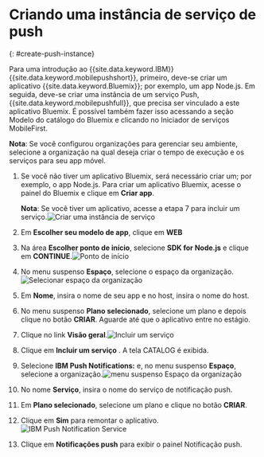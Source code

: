 # Criando uma instância de serviço de push
{: #create-push-instance}

Para uma introdução ao {{site.data.keyword.IBM}} {{site.data.keyword.mobilepushshort}}, primeiro, deve-se criar um aplicativo {{site.data.keyword.Bluemix}}; por exemplo, um app Node.js. Em seguida, deve-se criar uma instância de um serviço Push, {{site.data.keyword.mobilepushfull}}, que precisa ser vinculado a este aplicativo Bluemix. É possível também fazer isso acessando a seção Modelo do catálogo do Bluemix e clicando no Iniciador de serviços MobileFirst.

**Nota**: Se você configurou organizações para gerenciar seu ambiente, selecione a organização na qual deseja criar o tempo de execução e os serviços para seu app móvel.


1. Se você não tiver um aplicativo Bluemix, será necessário criar um; por exemplo, o app Node.js. Para criar um aplicativo Bluemix, acesse o painel do Bluemix e clique em **Criar app**.

	**Nota**: Se você tiver um aplicativo, acesse a etapa 7 para incluir um serviço.![Criar uma instância de serviço](images/create_service_instance1.jpg "Criar uma instância de serviço")

1. Em **Escolher seu modelo de app**, clique em **WEB**

3. Na área **Escolher ponto de início**, selecione **SDK for Node.js** e clique em **CONTINUE**.![Ponto de início](images/create_service_nodejs2.jpg)

4. No menu suspenso **Espaço**, selecione o espaço da organização.![Selecionar espaço da organização](images/create_a_service3.jpg)
1. Em **Nome**, insira o nome de seu app e no host, insira o nome do host.

1. No menu suspenso **Plano selecionado**, selecione um plano e depois clique no botão **CRIAR**. Aguarde até que o aplicativo entre no estágio.

1. Clique no link **Visão geral**.![Incluir um serviço](images/create_service_add4.jpg)
1. Clique em **Incluir um serviço** . A tela CATALOG é exibida.

1. Selecione **IBM Push Notifications:** e, no menu suspenso **Espaço**, selecione a organização.![menu suspenso Espaço da organização](images/create_service_org.jpg)
1. No nome **Serviço**, insira o nome do serviço de notificação push.

1. Em **Plano selecionado**, selecione um plano e clique no botão **CRIAR**.

1. Clique em **Sim** para remontar o aplicativo.![IBM Push Notification Service](images/create_service_notification5.jpg)

1. Clique em **Notificações push** para exibir o painel Notificação push.
